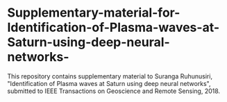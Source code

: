 # Supplementary-material-for-Identification-of-Plasma-waves-at-Saturn-using-deep-neural-networks-
This repository contains supplementary material to Suranga Ruhunusiri, "Identification of Plasma waves at Saturn  using deep neural networks", submitted to  IEEE Transactions on Geoscience and  Remote Sensing, 2018.
